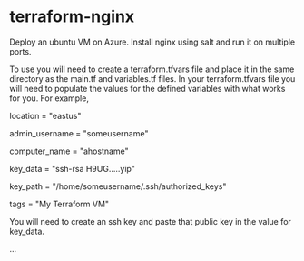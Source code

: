 # terraform-nginx
Deploy an ubuntu VM on Azure. Install nginx using salt and run it on multiple ports.

To use you will need to create a terraform.tfvars file and place it in the same directory as the main.tf and variables.tf files. In your terraform.tfvars file you will need to populate the values for the defined variables with what works for you. For example,

location = "eastus"

admin_username = "someusername"

computer_name = "ahostname"

key_data = "ssh-rsa H9UG.....yip"

key_path = "/home/someusername/.ssh/authorized_keys"

tags = "My Terraform VM"

You will need to create an ssh key and paste that public key in the value for key_data.

...
